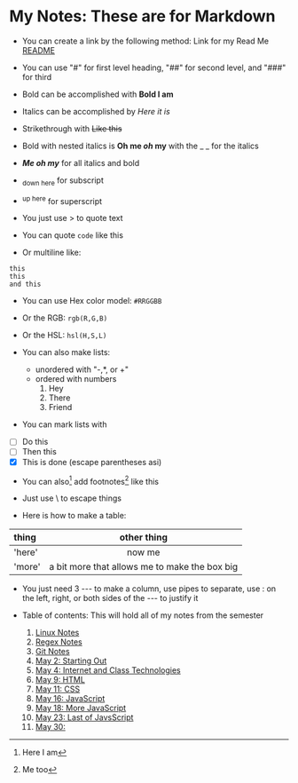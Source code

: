 # My Notes: These are for Markdown

- You can create a link by the following method:
	Link for my Read Me [README](README.md)

- You can use "#" for first level heading, "##" for second level, and "###" for third
- Bold can be accomplished with **Bold I am**
- Italics can be accomplished by *Here it is*
- Strikethrough with ~~Like this~~
- Bold with nested italics is **Oh me _oh_ my** with the _ _ for the italics
- ***Me oh my*** for all italics and bold
- <sub>down here</sub> for subscript
- <sup>up here</sup> for superscript
- You just use > to quote text
- You can quote `code` like this
- Or multiline like:
```
this
this 
and this
```
- You can use Hex color model: `#RRGGBB`
- Or the RGB: `rgb(R,G,B)`
- Or the HSL: `hsl(H,S,L)`

- You can also make lists: 
  - unordered with "-,*, or +"
  - ordered with numbers
    1. Hey
    2. There
    3. Friend
- You can mark lists with
 - [ ] Do this
 - [ ] Then this
 - [x] This is done
	\(escape parentheses asi)

- You can also[^1] add footnotes[^2] like this

[^1]:Here I am
[^2]: Me too

<!-- this content is a comment -->

- Just use \\ to escape things

- Here is how to make a table:

| thing	| other thing |
| :--- | :---: |
| 'here'  | now me      |
| 'more'  | a bit more that allows me to make the box big |
- You just need 3 --- to make a column, use pipes to separate, use : on the left, right, or both sides of the --- to justify it


- Table of contents: This will hold all of my notes from the semester
   1. [Linux Notes](linux.md)
   2. [Regex Notes](regex.md)
   3. [Git Notes](git.md)
   4. [May 2: Starting Out](May02.md)
   5. [May 4: Internet and Class Technologies](May04.md)
   6. [May 9: HTML](May09.md)
   7. [May 11: CSS](May11.md)
   8. [May 16: JavaScript](May16.md)
   9. [May 18: More JavaScript](May18.md)
   10. [May 23: Last of JavsScript](May23.md)
   11. [May 30: ](May30.md)
